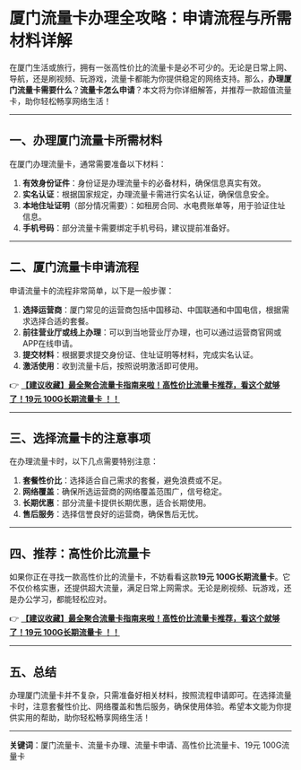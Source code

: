 # 厦门流量卡办理全攻略：申请流程与所需材料详解

在厦门生活或旅行，拥有一张高性价比的流量卡是必不可少的。无论是日常上网、导航，还是刷视频、玩游戏，流量卡都能为你提供稳定的网络支持。那么，**办理厦门流量卡需要什么**？**流量卡怎么申请**？本文将为你详细解答，并推荐一款超值流量卡，助你轻松畅享网络生活！

---

## 一、办理厦门流量卡所需材料

在厦门办理流量卡，通常需要准备以下材料：

1. **有效身份证件**：身份证是办理流量卡的必备材料，确保信息真实有效。
2. **实名认证**：根据国家规定，办理流量卡需进行实名认证，确保信息安全。
3. **本地住址证明**（部分情况需要）：如租房合同、水电费账单等，用于验证住址信息。
4. **手机号码**：部分流量卡需要绑定手机号码，建议提前准备好。

---

## 二、厦门流量卡申请流程

申请流量卡的流程非常简单，以下是一般步骤：

1. **选择运营商**：厦门常见的运营商包括中国移动、中国联通和中国电信，根据需求选择合适的套餐。
2. **前往营业厅或线上办理**：可以到当地营业厅办理，也可以通过运营商官网或APP在线申请。
3. **提交材料**：根据要求提交身份证、住址证明等材料，完成实名认证。
4. **激活使用**：收到流量卡后，按照说明激活即可使用。

👉 **[【建议收藏】最全聚合流量卡指南来啦！高性价比流量卡推荐，看这个就够了！19元 100G长期流量卡 ！！](https://bit.ly/Liuliangka)**

---

## 三、选择流量卡的注意事项

在办理流量卡时，以下几点需要特别注意：

1. **套餐性价比**：选择适合自己需求的套餐，避免浪费或不足。
2. **网络覆盖**：确保所选运营商的网络覆盖范围广，信号稳定。
3. **长期优惠**：部分流量卡提供长期优惠，适合长期使用。
4. **售后服务**：选择信誉良好的运营商，确保售后无忧。

---

## 四、推荐：高性价比流量卡

如果你正在寻找一款高性价比的流量卡，不妨看看这款**19元 100G长期流量卡**。它不仅价格实惠，还提供超大流量，满足日常上网需求。无论是刷视频、玩游戏，还是办公学习，都能轻松应对。

👉 **[【建议收藏】最全聚合流量卡指南来啦！高性价比流量卡推荐，看这个就够了！19元 100G长期流量卡 ！！](https://bit.ly/Liuliangka)**

---

## 五、总结

办理厦门流量卡并不复杂，只需准备好相关材料，按照流程申请即可。在选择流量卡时，注意套餐性价比、网络覆盖和售后服务，确保使用体验。希望本文能为你提供实用的帮助，助你轻松畅享网络生活！

---

**关键词**：厦门流量卡、流量卡办理、流量卡申请、高性价比流量卡、19元 100G流量卡
